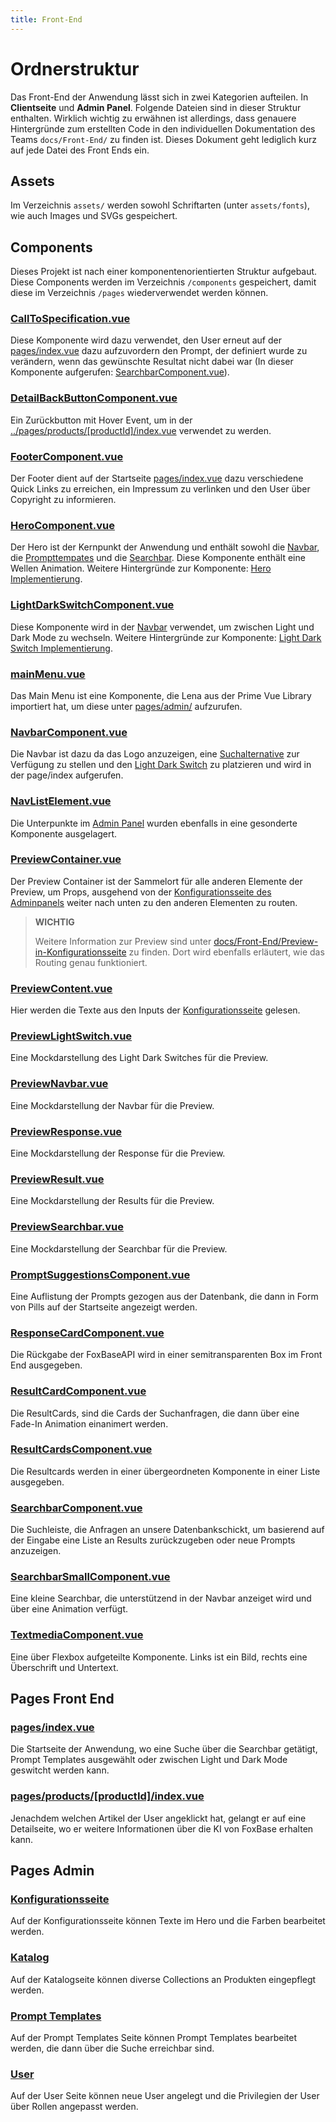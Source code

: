 ```yaml
---
title: Front-End
---
```


# Ordnerstruktur

Das Front-End der Anwendung lässt sich in zwei Kategorien aufteilen. In **Clientseite** und **Admin Panel**. Folgende Dateien sind in dieser Struktur enthalten. Wirklich wichtig zu erwähnen ist allerdings, dass genauere Hintergründe zum erstellten Code in den individuellen Dokumentation des Teams `docs/Front-End/` zu finden ist. Dieses Dokument geht lediglich kurz auf jede Datei des Front Ends ein.

## Assets

Im Verzeichnis `assets/` werden sowohl Schriftarten (unter `assets/fonts`), wie auch Images und SVGs gespeichert.

## Components

Dieses Projekt ist nach einer komponentenorientierten Struktur aufgebaut. Diese Components werden im Verzeichnis `/components` gespeichert, damit diese im Verzeichnis `/pages` wiederverwendet werden können.

### [CallToSpecification.vue](../components/CallToSpecification.vue)

Diese Komponente wird dazu verwendet, den User erneut auf der [pages/index.vue](../pages/index.vue) dazu aufzuvordern den Prompt, der definiert wurde zu verändern, wenn das gewünschte Resultat nicht dabei war (In dieser Komponente aufgerufen: [SearchbarComponent.vue](../components/SearchbarComponent.vue)).

### [DetailBackButtonComponent.vue](../components/DetailBackButtonComponent.vue)

Ein Zurückbutton mit Hover Event, um in der [../pages/products/[productId]/index.vue](../pages/products/[productId]/index.vue) verwendet zu werden.

### [FooterComponent.vue](../components/FooterComponent.vue)

Der Footer dient auf der Startseite [pages/index.vue](../pages/index.vue) dazu verschiedene Quick Links zu erreichen, ein Impressum zu verlinken und den User über Copyright zu informieren.

### [HeroComponent.vue](../components/HeroComponent.vue)

Der Hero ist der Kernpunkt der Anwendung und enthält sowohl die [Navbar](../components/NavbarComponent.vue), die [Prompttempates](../components/PromptSuggestionsComponent.vue) und die [Searchbar](../components/SearchbarComponent.vue). Diese Komponente enthält eine Wellen Animation.
Weitere Hintergründe zur Komponente: [Hero Implementierung](./Front-End/Hero-Implementierung.md).

### [LightDarkSwitchComponent.vue](../components/LightDarkSwitchComponent.vue)

Diese Komponente wird in der [Navbar](../components/NavbarComponent.vue) verwendet, um zwischen Light und Dark Mode zu wechseln. Weitere Hintergründe zur Komponente: [Light Dark Switch Implementierung](./Front-End/Light-Dark-Switch-Button.md).

### [mainMenu.vue](../components/mainMenu.vue)

Das Main Menu ist eine Komponente, die Lena aus der Prime Vue Library importiert hat, um diese unter [pages/admin/](../pages/admin/) aufzurufen.

### [NavbarComponent.vue](../components/NavbarComponent.vue)

Die Navbar ist dazu da das Logo anzuzeigen, eine [Suchalternative](../components/SearchbarSmallComponent.vue) zur Verfügung zu stellen und den [Light Dark Switch](../components/LightDarkSwitchComponent.vue) zu platzieren und wird in der page/index aufgerufen.

### [NavListElement.vue](../components/NavListElement.vue)

Die Unterpunkte im [Admin Panel](../pages/admin/index.vue) wurden ebenfalls in eine gesonderte Komponente ausgelagert.

### [PreviewContainer.vue](../components/PreviewContainer.vue)

Der Preview Container ist der Sammelort für alle anderen Elemente der Preview, um Props, ausgehend von der [Konfigurationsseite des Adminpanels](../pages/admin/index.vue) weiter nach unten zu den anderen Elementen zu routen.

> **WICHTIG**
>
> Weitere Information zur Preview sind unter [docs/Front-End/Preview-in-Konfigurationsseite](./Front-End/Preview-in-Konfigurationsseite.md) zu finden. Dort wird ebenfalls erläutert, wie das Routing genau funktioniert.

### [PreviewContent.vue](../components/PreviewContent.vue)

Hier werden die Texte aus den Inputs der [Konfigurationsseite](../pages/admin/index.vue) gelesen.

### [PreviewLightSwitch.vue](../components/PreviewLightSwitch.vue)

Eine Mockdarstellung des Light Dark Switches für die Preview.

### [PreviewNavbar.vue](../components/PreviewNavbar.vue)

Eine Mockdarstellung der Navbar für die Preview.

### [PreviewResponse.vue](../components/PreviewResponse.vue)

Eine Mockdarstellung der Response für die Preview.

### [PreviewResult.vue](../components/PreviewResult.vue)

Eine Mockdarstellung der Results für die Preview.

### [PreviewSearchbar.vue](../components/PreviewSearchbar.vue)

Eine Mockdarstellung der Searchbar für die Preview.

### [PromptSuggestionsComponent.vue](../components/PromptSuggestionsComponent.vue)

Eine Auflistung der Prompts gezogen aus der Datenbank, die dann in Form von Pills auf der Startseite angezeigt werden.

### [ResponseCardComponent.vue](../components/ResponseCardComponent.vue)

Die Rückgabe der FoxBaseAPI wird in einer semitransparenten Box im Front End ausgegeben.

### [ResultCardComponent.vue](../components/ResultCardComponent.vue)

Die ResultCards, sind die Cards der Suchanfragen, die dann über eine Fade-In Animation einanimert werden.

### [ResultCardsComponent.vue](../components/ResultCardsComponent.vue)

Die Resultcards werden in einer übergeordneten Komponente in einer Liste ausgegeben.

### [SearchbarComponent.vue](../components/SearchbarComponent.vue)

Die Suchleiste, die Anfragen an unsere Datenbankschickt, um basierend auf der Eingabe eine Liste an Results zurückzugeben oder neue Prompts anzuzeigen.

### [SearchbarSmallComponent.vue](../components/SearchbarSmallComponent.vue)

Eine kleine Searchbar, die unterstützend in der Navbar anzeiget wird und über eine Animation verfügt.

### [TextmediaComponent.vue](../components/TextmediaComponent.vue)

Eine über Flexbox aufgeteilte Komponente. Links ist ein Bild, rechts eine Überschrift und Untertext.

## Pages Front End

### [pages/index.vue](../pages/index.vue)

Die Startseite der Anwendung, wo eine Suche über die Searchbar getätigt, Prompt Templates ausgewählt oder zwischen Light und Dark Mode geswitcht werden kann.

### [pages/products/[productId]/index.vue](../pages/products/[productId]/index.vue)

Jenachdem welchen Artikel der User angeklickt hat, gelangt er auf eine Detailseite, wo er weitere Informationen über die KI von FoxBase erhalten kann.

## Pages Admin

### [Konfigurationsseite](../pages/admin/index.vue)

Auf der Konfigurationsseite können Texte im Hero und die Farben bearbeitet werden.

### [Katalog](../pages/admin/catalog/index.vue)

Auf der Katalogseite können diverse Collections an Produkten eingepflegt werden.

### [Prompt Templates](../pages/admin/prompt-templates/index.vue)

Auf der Prompt Templates Seite können Prompt Templates bearbeitet werden, die dann über die Suche erreichbar sind.

### [User](../pages/admin/user/index.vue)

Auf der User Seite können neue User angelegt und die Privilegien der User über Rollen angepasst werden.
